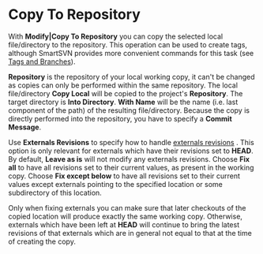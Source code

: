 # Copy To Repository

With **Modify\|Copy To Repository** you can copy the selected local
file/directory to the repository. This operation can be used to create
tags, although SmartSVN provides more convenient commands for this task
(see [Tags and Branches](Tags-and-Branches.md#TagsandBranches-commands.tags)).

**Repository** is the repository of your local working copy, it can't be
changed as copies can only be performed within the same repository. The
local file/directory **Copy Local** will be copied to the project's
**Repository**. The target directory is **Into Directory**. **With
Name** will be the name (i.e. last component of the path) of the
resulting file/directory. Because the copy is directly performed into
the repository, you have to specify a **Commit Message**.

Use **Externals Revisions** to specify how to handle [externals revisions](Externals.md#Externals-commands.externals) . This
option is only relevant for externals which have their revisions set to
**HEAD**. By default, **Leave as is** will not modify any externals
revisions. Choose **Fix all** to have all revisions set to their current
values, as present in the working copy. Choose **Fix except below** to
have all revisions set to their current values except externals pointing
to the specified location or some subdirectory of this location.

Only when fixing externals you can make sure that later checkouts of the
copied location will produce exactly the same working copy. Otherwise,
externals which have been left at **HEAD** will continue to bring the
latest revisions of that externals which are in general not equal to
that at the time of creating the copy.
